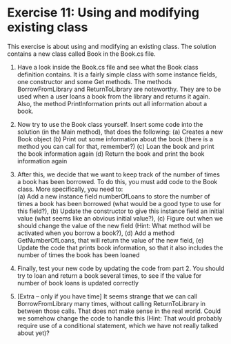 ﻿# Exercise 11: Using and modifying existing class

This exercise is about using and modifying an existing class. The 
solution contains a new class called Book in the Book.cs file. 
 
1. Have a look inside the Book.cs file and see what the Book 
   class definition contains. It is a fairly simple class with some 
   instance fields, one constructor and some Get methods. The methods 
   BorrowFromLibrary and ReturnToLibrary are 
   noteworthy. They are to be used when a user loans a book 
   from the library and returns it again. Also, the method 
   PrintInformation prints out all information about a book.

2. Now try to use the Book class yourself. Insert some code into 
   the solution (in the Main method), that does 
   the following: 
   (a) Creates a new Book object 
   (b) Print out some information about the book (there is a 
   method you can call for that, remember?) 
   (c) Loan the book and print the book information again 
   (d) Return the book and print the book information again 

3. After this, we decide that we want to keep track of the 
   number of times a book has been borrowed. To do this, you 
   must add code to the Book class. More specifically, you need 
   to:  
   (a) Add a new instance field numberOfLoans to store the 
   number of times a book has been borrowed (what 
   would be a good type to use for this field?), 
   (b) Update the constructor to give this instance field an 
   initial value (what seems like an obvious initial value?), 
   (c) Figure out when we should change the value of the new 
   field (Hint: What method will be activated when you 
   borrow a book?), 
   (d) Add a method GetNumberOfLoans, that will return the 
   value of the new field, 
   (e) Update the code that prints book information, so that it 
   also includes the number of times the book has been 
   loaned 

4. Finally, test your new code by updating the code from part 2. 
   You should try to loan and return a book several times, to see 
   if the value for number of book loans is updated correctly 

5. [Extra – only if you have time] It seems strange that we can 
   call BorrowFromLibrary many times, without calling 
   ReturnToLibrary in between those calls. That does not make 
   sense in the real world. Could we somehow change the code 
   to handle this (Hint: That would probably require use of a 
   conditional statement, which we have not really talked about 
   yet)?
